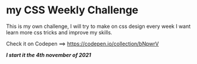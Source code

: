 # my CSS Weekly Challenge  

This is my own challenge, I will try to make on css design every week
I want learn more css tricks and improve my skills.

Check it on Codepen ==> https://codepen.io/collection/bNpwrV

**_I start it the 4th november of 2021_**
